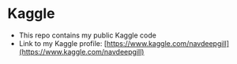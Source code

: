 # Kaggle
  - This repo contains my public Kaggle code
  - Link to my Kaggle profile: [https://www.kaggle.com/navdeepgill](https://www.kaggle.com/navdeepgill)
